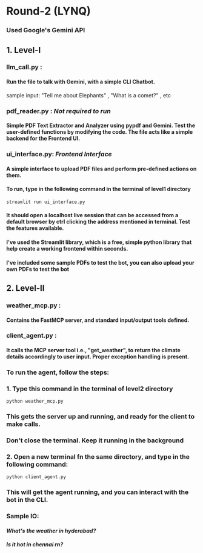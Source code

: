 # **Round-2 (LYNQ)**

### Used Google's Gemini API 

## **1. Level-I**
### llm_call.py : 
#### Run the file to talk with Gemini, with a simple CLI Chatbot. 
sample input: "Tell me about Elephants" , "What is a comet?" , etc

### pdf_reader.py : *Not required to run*
#### Simple PDF Text Extractor and Analyzer using pypdf and Gemini. Test the user-defined functions by modifying the code. The file acts like a simple backend for the Frontend UI. 

### ui_interface.py: *Frontend Interface*
#### A simple interface to upload PDF files and perform pre-defined actions on them.

#### To run, type in the following command in the terminal of level1 directory
```terminal
streamlit run ui_interface.py
```

#### It should open a localhost live session that can be accessed from a default browser by ctrl clicking the address mentioned in terminal. Test the features available.
#### I've used the Streamlit library, which is a free, simple python library that help create a working frontend within seconds. 
#### I've included some sample PDFs to test the bot, you can also upload your own PDFs to test the bot


## **2. Level-II**

### weather_mcp.py :
#### Contains the FastMCP server, and standard input/output tools defined. 

### client_agent.py : 
#### It calls the MCP server tool i.e., "get_weather", to return the climate details accordingly to user input. Proper exception handling is present. 

### To run the agent, follow the steps: 
### 1. Type this command in the terminal of level2 directory

```terminal
python weather_mcp.py
```
### This gets the server up and running, and ready for the client to make calls. 
### **Don't close the terminal. Keep it running in the background**

### 2. Open a new terminal fn the same directory, and type in the following command:
```terminal
python client_agent.py
```

### This will get the agent running, and you can interact with the bot in the CLI. 

### Sample IO: 
#### *What's the weather in hyderabad?*
#### *Is it hot in chennai rn?*
